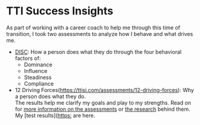# TTI Success Insights
As part of working with a career coach to help me through this time of transition, I took two assessments to analyze how I behave and what drives me. 
* [DISC](https://ttisi.com/assessments/disc): How a person does what they do through the four behavioral factors of:
  * Dominance
  * Influence
  * Steadiness
  * Compliance
* 12 Driving Forces(https://ttisi.com/assessments/12-driving-forces): Why a person does what they do.
<br>The results help me clarify my goals and play to my strengths.
Read on for [more information on the assessments](https://www.ttisi.com/assessments) or [the research](https://www.ttiresearch.com/) behind them.
My [test results]([https:](https://github.com/kolibriBlitz/kolibriBlitz.github.io/edit/main/Documents/TTI.pdf) are here.
